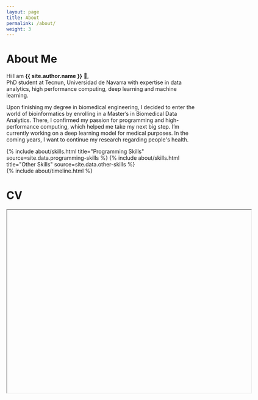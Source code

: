 ```yaml
---
layout: page
title: About
permalink: /about/
weight: 3
---
```


# **About Me**

Hi I am **{{ site.author.name }}** :wave:,<br>
PhD student at Tecnun, Universidad de Navarra with expertise in data analytics, high performance computing, deep learning and machine learning.

Upon finishing my degree in biomedical engineering, I decided to enter the world of bioinformatics by enrolling in a Master’s in Biomedical Data Analytics. There, I confirmed my passion for programming and high-performance computing, which helped me take my next big step. I’m currently working on a deep learning model for medical purposes. In the coming years, I want to continue my research regarding people's health.

<div class="row">
{% include about/skills.html title="Programming Skills" source=site.data.programming-skills %}
{% include about/skills.html title="Other Skills" source=site.data.other-skills %}
</div>

<div class="row">
{% include about/timeline.html %}
</div>

# **CV**
<iframe src="hhttps://drive.google.com/file/d/1LZrwEs4LkSxim-tP_zjoOCR6cL-cB2Nr/view?usp=sharing" width="640" height="480" allow="autoplay"></iframe>
